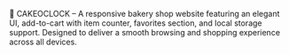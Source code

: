 🍰 CAKEOCLOCK – A responsive bakery shop website featuring an elegant UI, add-to-cart with item counter, favorites section, and local storage support. Designed to deliver a smooth browsing and shopping experience across all devices.
